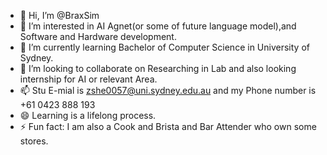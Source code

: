 - 👋 Hi, I’m @BraxSim
- 👀 I’m interested in AI Agnet(or some of future language model),and Software and Hardware development.
- 🌱 I’m currently learning Bachelor of Computer Science in University of Sydney.
- 💞️ I’m looking to collaborate on Researching in Lab and also looking internship for AI or relevant Area.
- 📫 Stu E-mial is zshe0057@uni.sydney.edu.au and my Phone number is +61 0423 888 193
- 😄 Learning is a lifelong process.
- ⚡ Fun fact: I am also a Cook and Brista and Bar Attender who own some stores.


